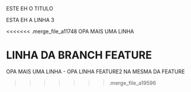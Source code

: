 ESTE EH O TITULO

ESTA EH A LINHA 3

<<<<<<< .merge_file_a11748
OPA MAIS UMA LINHA

LINHA DA BRANCH FEATURE
=======
OPA MAIS UMA LINHA - OPA LINHA FEATURE2 NA MESMA DA FEATURE
>>>>>>> .merge_file_a19596
